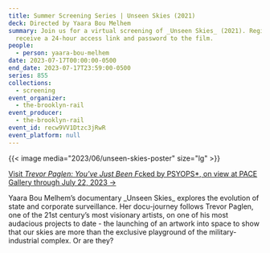 ```yaml
---
title: Summer Screening Series | Unseen Skies (2021)
deck: Directed by Yaara Bou Melhem
summary: Join us for a virtual screening of _Unseen Skies_ (2021). Register to
  receive a 24-hour access link and password to the film.
people:
  - person: yaara-bou-melhem
date: 2023-07-17T00:00:00-0500
end_date: 2023-07-17T23:59:00-0500
series: 855
collections:
  - screening
event_organizer:
  - the-brooklyn-rail
event_producer:
  - the-brooklyn-rail
event_id: recw9VV1Dtzc3jRwR
event_platform: null
---
```

{{< image media="2023/06/unseen-skies-poster" size="lg" >}}

[V﻿isit *Trevor Paglen: You've Just Been F*cked by PSYOPS*, on view at PACE Gallery through July 22, 2023 →](https://www.pacegallery.com/exhibitions/trevor-paglen-new-york/)

Yaara Bou Melhem’s documentary \_Unseen Skies\_ explores the evolution of state and corporate surveillance. Her docu-journey follows Trevor Paglen, one of the 21st century’s most visionary artists, on one of his most audacious projects to date - the launching of an artwork into space to show that our skies are more than the exclusive playground of the military-industrial complex. Or are they?